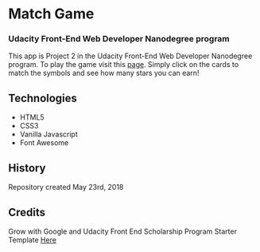 # Match Game
### Udacity Front-End Web Developer Nanodegree program

This app is Project 2 in the Udacity Front-End Web Developer Nanodegree program. To play the game
visit this [page](https://ec-miller.github.io/match-game). Simply click on the cards to match
the symbols and see how many stars you can earn!

## Technologies
- HTML5
- CSS3
- Vanilla Javascript
- Font Awesome

## History
Repository created May 23rd, 2018

## Credits
Grow with Google and Udacity Front End Scholarship Program
Starter Template [Here](https://github.com/udacity/fend-project-memory-game)  
